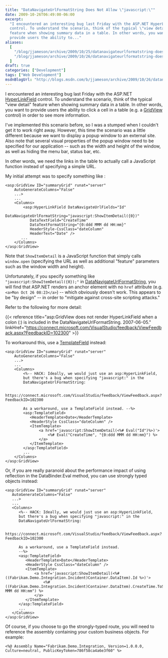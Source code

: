 ```yaml
---
title: "DataNavigateUrlFormatString Does Not Allow \"javascript:\""
date: 2009-10-26T06:49:00-06:00
excerpt:
  "I encountered an interesting bug last Friday with the ASP.NET HyperLinkField
  control. To understand the scenario, think of the typical \"view detail\"
  feature when showing summary data in a table. In other words, you want to
  provide users the ability to..."
aliases:
  [
    "/blog/jjameson/archive/2009/10/25/datanavigateurlformatstring-does-not-allow-javascript.aspx",
    "/blog/jjameson/archive/2009/10/26/datanavigateurlformatstring-does-not-allow-javascript.aspx",
  ]
draft: true
categories: ["Development"]
tags: ["Web Development"]
msdnBlogUrl: "http://blogs.msdn.com/b/jjameson/archive/2009/10/26/datanavigateurlformatstring-does-not-allow-javascript.aspx"
---
```


I encountered an interesting bug last Friday with the ASP.NET
[HyperLinkField](http://msdn.microsoft.com/en-us/library/system.web.ui.webcontrols.hyperlinkfield.aspx)
control. To understand the scenario, think of the typical "view detail" feature
when showing summary data in a table. In other words, you want to provide users
the ability to click a cell in a table (e.g. a
[GridView](http://msdn.microsoft.com/en-us/library/system.web.ui.webcontrols.gridview.aspx)
control) in order to see more information.

I've implemented this scenario before, so I was a stumped when I couldn't get it
to work right away. However, this time the scenario was a little different
because we want to display a popup window to an external site. Also note that
several visual properties of the popup window need to be specified for our
application -- such as the width and height of the window, as well as hiding the
menu bar, status bar, etc.

In other words, we need the links in the table to actually call a JavaScript
function instead of specifying a simple URL.

My initial attempt was to specify something like :

```ASP.NET
<asp:GridView ID="summaryGrid" runat="server"
    AutoGenerateColumns="False"
    ...>
    ...
    <Columns>        
        <asp:HyperLinkField DataNavigateUrlFields="Id"
           DataNavigateUrlFormatString="javascript:ShowItemDetail({0})"
           DataTextField="CreateTime"
           DataTextFormatString="{0:ddd MMM dd HH:mm}"
           HeaderStyle-CssClass="dateColumn"
           HeaderText="Date" />  
       ...
    </Columns>
</asp:GridView>
```

Note that `ShowItemDetail` is a JavaScript function that simply calls
`window.open` (specifying the URL as well as additional "feature" parameters
such as the window width and height).

Unfortunately, if you specify something like `"javascript:ShowItemDetail({0});"`
in
[DataNavigateUrlFormatString](http://msdn.microsoft.com/en-us/library/system.web.ui.webcontrols.hyperlinkfield.datanavigateurlformatstring.aspx),
you will find that ASP.NET renders an anchor element with no `href` attribute
(e.g. `<a>Mon Oct 26 08:23</a>`) -- which obviously doesn't work. This appears
to be "by design" -- in order to "mitigate against cross-site scripting
attacks."

Refer to the following for more detail:

{{< reference
title="asp:GridView does not render HyperLinkField when a colon (:) is included in the DataNavigateUrlFormatString. 2007-06-05."
linkHref="https://connect.microsoft.com/VisualStudio/feedback/ViewFeedback.aspx?FeedbackID=102300" >}}

To workaround this, use a
[TemplateField](http://msdn.microsoft.com/en-us/library/system.web.ui.webcontrols.templatefield.aspx)
instead:

```ASP.NET
<asp:GridView ID="summaryGrid" runat="server"
    AutoGenerateColumns="False"
    ...>
    ...
    <Columns>
        <%-- HACK: Ideally, we would just use an asp:HyperLinkField,
        but there's a bug when specifying "javascript:" in the
        DataNavigateUrlFormatString:

        https://connect.microsoft.com/VisualStudio/feedback/ViewFeedback.aspx?FeedbackID=102300

        As a workaround, use a TemplateField instead. --%>
        <asp:TemplateField>
           <HeaderTemplate>Date</HeaderTemplate>
           <HeaderStyle CssClass="dateColumn" />
           <ItemTemplate>
               <a href='javascript:ShowItemDetail(<%# Eval("Id")%>)'>
                   <%# Eval("CreateTime", "{0:ddd MMM dd HH:mm}") %>
               </a>
           </ItemTemplate>
        </asp:TemplateField>
        ...
    </Columns>
</asp:GridView>
```

Or, if you are really paranoid about the performance impact of using reflection
in the DataBinder.Eval method, you can use strongly typed objects instead:

```ASP.NET
<asp:GridView ID="summaryGrid" runat="server"
   AutoGenerateColumns="False"
   ...>
   ...
   <Columns>
      <%-- HACK: Ideally, we would just use an asp:HyperLinkField,
      but there's a bug when specifying "javascript:" in the
      DataNavigateUrlFormatString:
        
      https://connect.microsoft.com/VisualStudio/feedback/ViewFeedback.aspx?FeedbackID=102300
        
      As a workaround, use a TemplateField instead.
      --%>
      <asp:TemplateField>
         <HeaderTemplate>Date</HeaderTemplate>
         <HeaderStyle CssClass="dateColumn" />
         <ItemTemplate>
             <a href='javascript:ShowItemDetail(<%# ((Fabrikam.Demo.Integration.Incident)Container.DataItem).Id %>)'>
                 <%# ((Fabrikam.Demo.Integration.Incident)Container.DataItem).CreateTime.ToString("ddd MMM dd HH:mm") %>
             </a>
         </ItemTemplate>
      </asp:TemplateField>
      ...
   </Columns>
</asp:GridView>
```

Of course, if you choose to go the strongly-typed route, you will need to
reference the assembly containing your custom business objects. For example:

```ASP.NET
<%@ Assembly Name="Fabrikam.Demo.Integration, Version=1.0.0.0, Culture=neutral, PublicKeyToken=786f58ca4a6e3f60" %>
```
